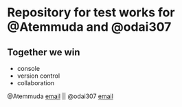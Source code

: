 # Repository for test works for @Atemmuda and @odai307

## Together we win

* console
* version control
* collaboration

@Atemmuda [email](yaw.ayeboahfo@gmail.com) ||
@odai307 [email](github.com)